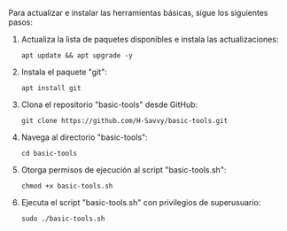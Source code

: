 <p>Para actualizar e instalar las herramientas básicas, sigue los siguientes pasos:</p>
<ol>
  <li>
    <p>Actualiza la lista de paquetes disponibles e instala las actualizaciones:</p>
    <code>apt update && apt upgrade -y</code>
  </li>
  <li>
    <p>Instala el paquete "git":</p>
    <code>apt install git</code>
  </li>
  <li>
    <p>Clona el repositorio "basic-tools" desde GitHub:</p>
    <code>git clone https://github.com/H-Savvy/basic-tools.git</code>
  </li>
  <li>
    <p>Navega al directorio "basic-tools":</p>
    <code>cd basic-tools</code>
  </li>
  <li>
    <p>Otorga permisos de ejecución al script "basic-tools.sh":</p>
    <code>chmod +x basic-tools.sh</code>
  </li>
  <li>
    <p>Ejecuta el script "basic-tools.sh" con privilegios de superusuario:</p>
    <code>sudo ./basic-tools.sh</code>
  </li>
</ol>
